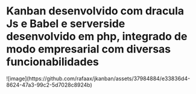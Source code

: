 <h1>Kanban desenvolvido com dracula Js e Babel e serverside desenvolvido em php, integrado de modo empresarial com diversas funcionabilidades </h1>
![image](https://github.com/rafaax/jkanban/assets/37984884/e33836d4-8624-47a3-99c2-5d7028c8924b)
